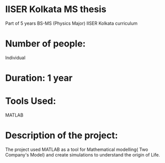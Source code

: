 # IISER Kolkata MS thesis
Part of 5 years BS-MS (Physics Major) IISER Kolkata curriculum 

# Number of people: 
Individual 

# Duration: 1 year

# Tools Used:  
MATLAB

# Description of the project:
The project used MATLAB as a tool for Mathematical modelling( Two Company's Model) and create simulations to understand the origin of Life.
